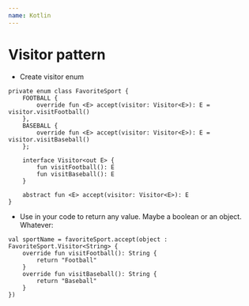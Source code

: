 ```yaml
---
name: Kotlin
---
```


# Visitor pattern

* Create visitor enum

```
private enum class FavoriteSport {
    FOOTBALL {
        override fun <E> accept(visitor: Visitor<E>): E = visitor.visitFootball()
    },
    BASEBALL {
        override fun <E> accept(visitor: Visitor<E>): E = visitor.visitBaseball()
    };

    interface Visitor<out E> {
        fun visitFootball(): E
        fun visitBaseball(): E
    }

    abstract fun <E> accept(visitor: Visitor<E>): E
}
```

* Use in your code to return any value. Maybe a boolean or an object. Whatever:

```
val sportName = favoriteSport.accept(object : FavoriteSport.Visitor<String> {
    override fun visitFootball(): String {
        return "Football"
    }
    override fun visitBaseball(): String {
        return "Baseball"
    }
})
```
